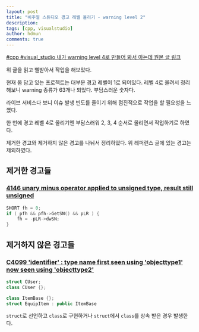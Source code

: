 ```yaml
---
layout: post
title: "비주얼 스튜디오 경고 레벨 올리기 - warning level 2"
description:
tags: [cpp, visualstudio]
author: hdmun
comments: true
---
```


[#cpp #visual_studio 내가 warning level 4로 만들어 봐서 아는데 원본 글 링크](http://ohyecloudy.com/pnotes/archives/visual-studio-warning-level-4/)

위 글을 읽고 삘받아서 작업을 해보았다.

현재 몸 담고 있는 프로젝트는 대부분 경고 레벨이 1로 되어있다. 레벨 4로 올려서 정리해보니 warning 종류가 63개나 되었다. 부담스러운 숫자다.

라이브 서비스다 보니 이슈 발생 빈도를 줄이기 위해 점진적으로 작업을 할 필요성을 느꼈다.

한 번에 경고 레벨 4로 올리기엔 부담스러워 2, 3, 4 순서로 올리면서 작업하기로 하였다.

제거한 경고와 제거하지 않은 경고를 나눠서 정리하였다. 위 레퍼런스 글에 있는 경고는 제외하였다.

## 제거한 경고들


### [4146 unary minus operator applied to unsigned type, result still unsigned](https://docs.microsoft.com/ko-kr/cpp/error-messages/compiler-warnings/compiler-warning-level-2-c4146?view=vs-2019)

~~~cpp
SHORT fh = 0;
if ( pfh && pfh->GetSN() && pLR ) {
	fh = -pLR->dwSN;
}
~~~

## 제거하지 않은 경고들

### [C4099 'identifier' : type name first seen using 'objecttype1' now seen using 'objecttype2'](https://docs.microsoft.com/ko-kr/cpp/error-messages/compiler-warnings/compiler-warning-level-2-c4099?view=vs-2019)

~~~cpp
struct CUser;
class CUser {};
~~~

~~~cpp
class ItemBase {};
struct EquipItem : public ItemBase
~~~

`struct`로 선언하고 `class`로 구현하거나 `struct`에서 `class`를 상속 받은 경우 발생한다.
